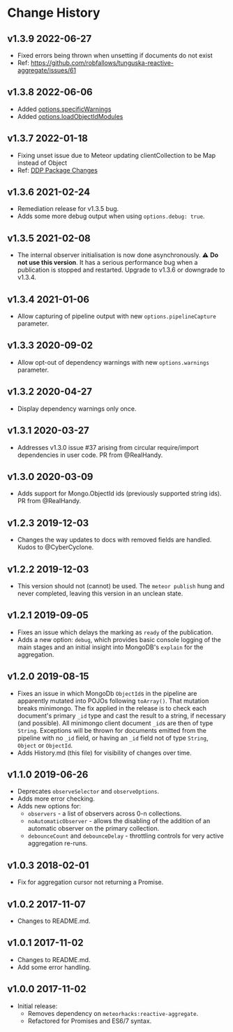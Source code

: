 # Change History

## v1.3.9 2022-06-27

- Fixed errors being thrown when unsetting if documents do not exist
- Ref: https://github.com/robfallows/tunguska-reactive-aggregate/issues/61

## v1.3.8 2022-06-06

- Added [options.specificWarnings](https://github.com/robfallows/tunguska-reactive-aggregate/pull/65)
- Added [options.loadObjectIdModules](https://github.com/robfallows/tunguska-reactive-aggregate/pull/66)

## v1.3.7 2022-01-18

- Fixing unset issue due to Meteor updating clientCollection to be Map instead of Object
 - Ref: [DDP Package Changes](meteor/meteor@79ae184#diff-173e69ea0353a765b98017d67abc45ec7ce1449178466dc74738324db83f9183)

## v1.3.6 2021-02-24

- Remediation release for v1.3.5 bug.
- Adds some more debug output when using `options.debug: true`.

## v1.3.5 2021-02-08

- The internal observer initialisation is now done asynchronously. :warning: **Do not use this version**. It has a serious performance bug when a publication is stopped and  restarted. Upgrade to v1.3.6 or downgrade to v1.3.4.

## v1.3.4 2021-01-06

- Allow capturing of pipeline output with new `options.pipelineCapture` parameter.

## v1.3.3 2020-09-02

- Allow opt-out of dependency warnings with new `options.warnings` parameter.

## v1.3.2 2020-04-27

- Display dependency warnings only once.

## v1.3.1 2020-03-27

- Addresses v1.3.0 issue #37 arising from circular require/import dependencies in user code. PR from @RealHandy.

## v1.3.0 2020-03-09

- Adds support for Mongo.ObjectId ids (previously supported string ids). PR from @RealHandy.

## v1.2.3 2019-12-03

- Changes the way updates to docs with removed fields are handled. Kudos to @CyberCyclone.

## v1.2.2 2019-12-03

- This version should not (cannot) be used. The `meteor publish` hung and never completed, leaving this version in an unclean state.

## v1.2.1 2019-09-05

- Fixes an issue which delays the marking as `ready` of the publication.
- Adds a new option: `debug`, which provides basic console logging of the main stages and an initial insight into MongoDB's `explain` for the aggregation.

## v1.2.0 2019-08-15

- Fixes an issue in which MongoDb `ObjectId`s in the pipeline are apparently mutated into POJOs following `toArray()`. That mutation breaks minimongo. The fix applied in the release is to check each document's primary `_id` type and cast the result to a string, if necessary (and possible). All minimongo client document `_id`s are then of type `String`. Exceptions will be thrown for documents emitted from the pipeline with no `_id` field, or having an `_id` field not of type `String`, `Object` or `ObjectId`.
- Adds History.md (this file) for visibility of changes over time.

## v1.1.0 2019-06-26

- Deprecates `observeSelector` and `observeOptions`.
- Adds more error checking.
- Adds new options for:
  - `observers` - a list of observers across 0-n collections.
  - `noAutomaticObserver` - allows the disabling of the addition of an automatic observer on the primary collection.
  - `debounceCount` and `debounceDelay` - throttling controls for very active aggregation re-runs.

## v1.0.3 2018-02-01

- Fix for aggregation cursor not returning a Promise.

## v1.0.2 2017-11-07

- Changes to README.md.

## v1.0.1 2017-11-02

- Changes to README.md.
- Add some error handling.

## v1.0.0 2017-11-02

- Initial release:
  - Removes dependency on `meteorhacks:reactive-aggregate`.
  - Refactored for Promises and ES6/7 syntax.
